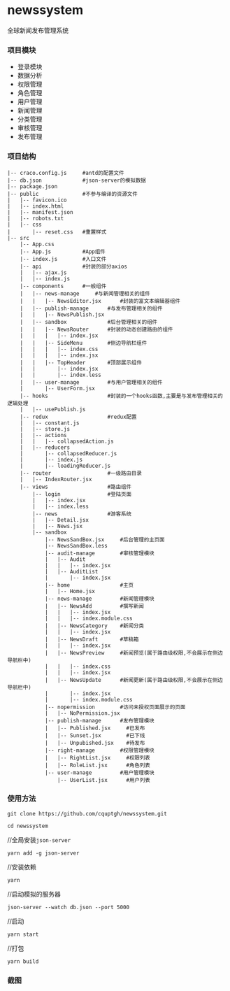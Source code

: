 # newssystem
全球新闻发布管理系统

### 项目模块
* 登录模块
* 数据分析
* 权限管理
* 角色管理
* 用户管理
* 新闻管理
* 分类管理
* 审核管理
* 发布管理

### 项目结构
    |-- craco.config.js     #antd的配置文件
    |-- db.json             #json-server的模拟数据
    |-- package.json
    |-- public              #不参与编译的资源文件
    |   |-- favicon.ico
    |   |-- index.html
    |   |-- manifest.json
    |   |-- robots.txt
    |   |-- css
    |       |-- reset.css   #重置样式
    |-- src
        |-- App.css
        |-- App.js          #App组件
        |-- index.js        #入口文件
        |-- api             #封装的部分axios
        |   |-- ajax.js
        |   |-- index.js
        |-- components      #一般组件
        |   |-- news-manage     #与新闻管理相关的组件
        |   |   |-- NewsEditor.jsx      #封装的富文本编辑器组件
        |   |-- publish-manage      #与发布管理相关的组件
        |   |   |-- NewsPublish.jsx
        |   |-- sandbox             #后台管理相关的组件
        |   |   |-- NewsRouter      #封装的动态创建路由的组件
        |   |   |   |-- index.jsx
        |   |   |-- SideMenu        #侧边导航栏组件
        |   |   |   |-- index.css
        |   |   |   |-- index.jsx
        |   |   |-- TopHeader       #顶部展示组件
        |   |       |-- index.jsx
        |   |       |-- index.less
        |   |-- user-manage         #与用户管理相关的组件
        |       |-- UserForm.jsx
        |-- hooks                   #封装的一个hooks函数,主要是与发布管理相关的逻辑处理
        |   |-- usePublish.js
        |-- redux                   #redux配置
        |   |-- constant.js
        |   |-- store.js
        |   |-- actions
        |   |   |-- collapsedAction.js
        |   |-- reducers
        |       |-- collapsedReducer.js
        |       |-- index.js
        |       |-- loadingReducer.js
        |-- router                  #一级路由目录
        |   |-- IndexRouter.jsx
        |-- views                   #路由组件
            |-- login               #登陆页面
            |   |-- index.jsx
            |   |-- index.less
            |-- news                #游客系统
            |   |-- Detail.jsx
            |   |-- News.jsx
            |-- sandbox
                |-- NewsSandBox.jsx     #后台管理的主页面
                |-- NewsSandBox.less
                |-- audit-manage        #审核管理模块
                |   |-- Audit
                |   |   |-- index.jsx
                |   |-- AuditList
                |       |-- index.jsx
                |-- home                #主页
                |   |-- Home.jsx
                |-- news-manage         #新闻管理模块
                |   |-- NewsAdd         #撰写新闻
                |   |   |-- index.jsx
                |   |   |-- index.module.css
                |   |-- NewsCategory    #新闻分类
                |   |   |-- index.jsx
                |   |-- NewsDraft       #草稿箱
                |   |   |-- index.jsx
                |   |-- NewsPreview     #新闻预览(属于路由级权限,不会展示在侧边导航栏中)
                |   |   |-- index.css
                |   |   |-- index.jsx
                |   |-- NewsUpdate      #新闻更新(属于路由级权限,不会展示在侧边导航栏中)
                |       |-- index.jsx
                |       |-- index.module.css
                |-- nopermission        #访问未授权页面展示的页面
                |   |-- NoPermission.jsx
                |-- publish-manage      #发布管理模块
                |   |-- Published.jsx     #已发布
                |   |-- Sunset.jsx        #已下线  
                |   |-- Unpubished.jsx    #待发布
                |-- right-manage        #权限管理模块
                |   |-- RightList.jsx     #权限列表
                |   |-- RoleList.jsx      #角色列表
                |-- user-manage         #用户管理模块
                    |-- UserList.jsx      #用户列表

### 使用方法

`git clone https://github.com/cquptgh/newssystem.git`

`cd newssystem`

//全局安装`json-server`

`yarn add -g json-server`

//安装依赖

`yarn`

//启动模拟的服务器

`json-server --watch db.json --port 5000`

//启动

`yarn start`

//打包

`yarn build`

### 截图
